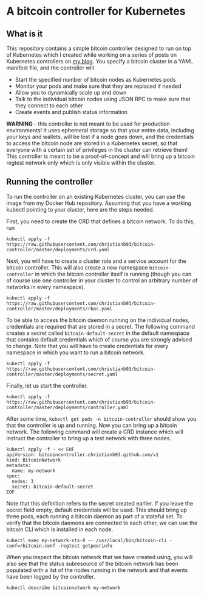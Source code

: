 # A bitcoin controller for Kubernetes

## What is it

This repository contains a simple bitcoin controller designed to run on top of Kubernetes which I created while working on a series of posts on Kubernetes controllers on [my blog](https://leftasexercise.com). You specify a bitcoin cluster in a YAML manifest file, and the controller will

* Start the specified number of bitcoin nodes as Kubernetes pods
* Monitor your pods and make sure that they are replaced if needed
* Allow you to dynamically scale up and down
* Talk to the individual bitcoin nodes using JSON RPC to make sure that they connect to each other
* Create events and publish status information

**WARNING** -  this controller is not meant to be used for production environments! It uses ephemeral storage so that your entire data, including your keys and wallets, will be lost if a node goes down, and the credentials to access the bitcoin node are stored in a Kubernetes secret, so that everyone with a certain set of privileges in the cluster can retrieve them! This controller is meant to be a proof-of-concept and will bring up a bitcoin regtest network only which is only visible within the cluster.

## Running the controller

To run the controller on an existing Kubernetes cluster, you can use the image from my Docker Hub repository. Assuming that you have a working kubectl pointing to your cluster, here are the steps needed.

First, you need to create the CRD that defines a bitcoin network. To do this, run

``
kubectl apply -f https://raw.githubusercontent.com/christianb93/bitcoin-controller/master/deployments/crd.yaml
``

Next, you will have to create a cluster role and a service account for the bitcoin controller. This will also create a new namespace `bitcoin-controller` in which the bitcoin controller itself is running (though you can of course use one controller in your cluster to control an arbitrary number of networks in every namespace).

``
kubectl apply -f https://raw.githubusercontent.com/christianb93/bitcoin-controller/master/deployments/rbac.yaml
``


To be able to access the bitcoin daemon running on the individual nodes, credentials are required that are stored in a secret. The following command creates a secret called `bitcoin-default-secret` in the default namespace that contains default credentials which of course you are strongly advised to change. Note that you will have to create credentials for every namespace in which you want to run a bitcoin network.

``
kubectl apply -f https://raw.githubusercontent.com/christianb93/bitcoin-controller/master/deployments/secret.yaml
``

Finally, let us start the controller.

``
kubectl apply -f https://raw.githubusercontent.com/christianb93/bitcoin-controller/master/deployments/controller.yaml
``

After some time, `kubectl get pods -n bitcoin-controller` should show you that the controller is up and running. Now you can bring up a bitcoin network. The following command will create a CRD instance which will instruct the controller to bring up a test network with three nodes.

```
kubectl apply -f - << EOF
apiVersion: bitcoincontroller.christianb93.github.com/v1
kind: BitcoinNetwork
metadata:
  name: my-network
spec:
  nodes: 3
  secret: bitcoin-default-secret
EOF
```

Note that this definition refers to the secret created earlier. If you leave the secret field empty, default credentials will be used. This should bring up three pods, each running a bitcoin daemon as part of a stateful set. To verify that the bitcoin daemons are connected to each other, we can use the bitcoin CLI which is installed in each node.

``
kubectl exec my-network-sts-0 -- /usr/local/bin/bitcoin-cli -conf=/bitcoin.conf -regtest getpeerinfo
``

When you inspect the bitcoin network that we have created using, you will also see that the status subresource of the bitcoin network has been populated with a list of the nodes running in the network and that events have been logged by the controller.

``
kubectl describe bitcoinnetwork my-network
``
